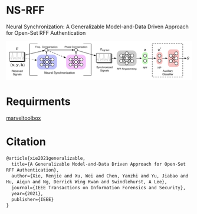 # NS-RFF
Neural Synchronization: A Generalizable Model-and-Data Driven Approach for Open-Set RFF Authentication

![diagram](./NS-RFF.png "Neural Synchronization for Openset RFF")

# Requirments
[marveltoolbox](https://github.com/xrj-com/marveltoolbox)

# Citation
```
@article{xie2021generalizable,
  title={A Generalizable Model-and-Data Driven Approach for Open-Set RFF Authentication},
  author={Xie, Renjie and Xu, Wei and Chen, Yanzhi and Yu, Jiabao and Hu, Aiqun and Ng, Derrick Wing Kwan and Swindlehurst, A Lee},
  journal={IEEE Transactions on Information Forensics and Security},
  year={2021},
  publisher={IEEE}
}
```